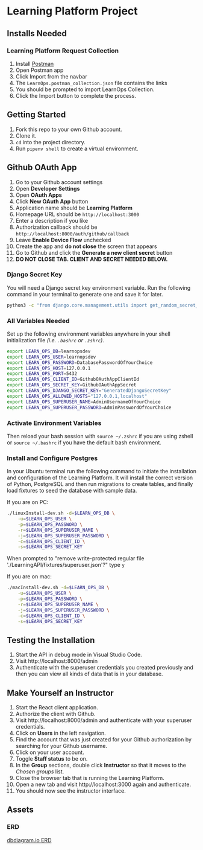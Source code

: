 # Learning Platform Project

## Installs Needed

### Learning Platform Request Collection

1. Install [Postman](https://www.postman.com/downloads/)
2. Open Postman app
3. Click Import from the navbar
4. The `LearnOps.postman_collection.json` file contains the links
5. You should be prompted to import LearnOps Collection.
6. Click the Import button to complete the process.

## Getting Started

1. Fork this repo to your own Github account.
2. Clone it.
3. `cd` into the project directory.
4. Run `pipenv shell` to create a virtual environment.

## Github OAuth App

1. Go to your Github account settings
2. Open **Developer Settings**
3. Open **OAuth Apps**
4. Click **New OAuth App** button
5. Application name should be **Learning Platform**
6. Homepage URL should be `http://localhost:3000`
7. Enter a description if you like
8. Authorization callback should be `http://localhost:8000/auth/github/callback`
9. Leave **Enable Device Flow** unchecked
10. Create the app and **do not close** the screen that appears
11. Go to Github and click the **Generate a new client secret** button
12. **DO NOT CLOSE TAB. CLIENT AND SECRET NEEDED BELOW.**

### Django Secret Key

You will need a Django secret key environment variable. Run the following command in your terminal to generate one and save it for later.

```sh
python3 -c "from django.core.management.utils import get_random_secret_key; print(get_random_secret_key())"
```

### All Variables Needed

Set up the following environment variables anywhere in your shell initialization file _(i.e. `.bashrc` or `.zshrc`)_.

```sh
export LEARN_OPS_DB=learnopsdev
export LEARN_OPS_USER=learnopsdev
export LEARN_OPS_PASSWORD=DatabasePasswordOfYourChoice
export LEARN_OPS_HOST=127.0.0.1
export LEARN_OPS_PORT=5432
export LEARN_OPS_CLIENT_ID=GithubOAuthAppClientId
export LEARN_OPS_SECRET_KEY=GithubOAuthAppSecret
export LEARN_OPS_DJANGO_SECRET_KEY="GeneratedDjangoSecretKey"
export LEARN_OPS_ALLOWED_HOSTS="127.0.0.1,localhost"
export LEARN_OPS_SUPERUSER_NAME=AdminUsernameOfYourChoice
export LEARN_OPS_SUPERUSER_PASSWORD=AdminPasswordOfYourChoice
```

### Activate Environment Variables

Then reload your bash session with `source ~/.zshrc` if you are using zshell or `source ~/.bashrc` if you have the default bash environment.

### Install and Configure Postgres

In your Ubuntu terminal run the following command to initiate the installation and configuration of the Learning Platform. It will install the correct version of Python, PostgreSQL and then run migrations to create tables, and finally load fixtures to seed the database with sample data.

If you are on PC:
```sh
./linuxInstall-dev.sh -d=$LEARN_OPS_DB \
    -u=$LEARN_OPS_USER \
    -p=$LEARN_OPS_PASSWORD \
    -r=$LEARN_OPS_SUPERUSER_NAME \
    -j=$LEARN_OPS_SUPERUSER_PASSWORD \
    -c=$LEARN_OPS_CLIENT_ID \
    -s=$LEARN_OPS_SECRET_KEY
```

When prompted to "remove write-protected regular file './LearningAPI/fixtures/superuser.json'?" type `y`

If you are on mac:
```sh
./macInstall-dev.sh -d=$LEARN_OPS_DB \
    -u=$LEARN_OPS_USER \
    -p=$LEARN_OPS_PASSWORD \
    -r=$LEARN_OPS_SUPERUSER_NAME \
    -j=$LEARN_OPS_SUPERUSER_PASSWORD \
    -c=$LEARN_OPS_CLIENT_ID \
    -s=$LEARN_OPS_SECRET_KEY
```
## Testing the Installation

1. Start the API in debug mode in Visual Studio Code.
1. Visit http://localhost:8000/admin
1. Authenticate with the superuser credentials you created previously and then you can view all kinds of data that is in your database.

## Make Yourself an Instructor

1. Start the React client application.
1. Authorize the client with Github.
1. Visit http://localhost:8000/admin and authenticate with your superuser credentials.
2. Click on **Users** in the left navigation.
3. Find the account that was just created for your Github authorization by searching for your Github username.
4. Click on your user account.
5. Toggle **Staff status** to be on.
6. In the **Group** sections, double click **Instructor** so that it moves to the _Chosen groups_ list.
7. Close the browser tab that is running the Learning Platform.
8. Open a new tab and visit http://localhost:3000 again and authenticate.
9. You should now see the instructor interface.

## Assets

### ERD

[dbdiagram.io ERD](https://dbdiagram.io/d/6005cc1080d742080a36d6d8)
